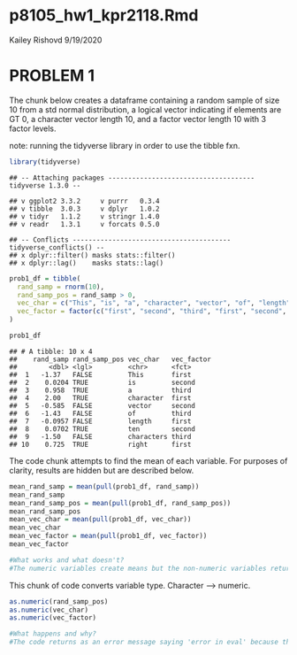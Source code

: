 p8105\_hw1\_kpr2118.Rmd
================
Kailey Rishovd
9/19/2020

# PROBLEM 1

The chunk below creates a dataframe containing a random sample of size
10 from a std normal distribution, a logical vector indicating if
elements are GT 0, a character vector length 10, and a factor vector
length 10 with 3 factor levels.

note: running the tidyverse library in order to use the tibble fxn.

``` r
library(tidyverse)
```

    ## -- Attaching packages ------------------------------------- tidyverse 1.3.0 --

    ## v ggplot2 3.3.2     v purrr   0.3.4
    ## v tibble  3.0.3     v dplyr   1.0.2
    ## v tidyr   1.1.2     v stringr 1.4.0
    ## v readr   1.3.1     v forcats 0.5.0

    ## -- Conflicts ---------------------------------------- tidyverse_conflicts() --
    ## x dplyr::filter() masks stats::filter()
    ## x dplyr::lag()    masks stats::lag()

``` r
prob1_df = tibble(
  rand_samp = rnorm(10),
  rand_samp_pos = rand_samp > 0,
  vec_char = c("This", "is", "a", "character", "vector", "of", "length", "ten", "characters", "right"),
  vec_factor = factor(c("first", "second", "third", "first", "second", "third", "first", "second", "third", "first"))
)

prob1_df
```

    ## # A tibble: 10 x 4
    ##    rand_samp rand_samp_pos vec_char   vec_factor
    ##        <dbl> <lgl>         <chr>      <fct>     
    ##  1   -1.37   FALSE         This       first     
    ##  2    0.0204 TRUE          is         second    
    ##  3    0.958  TRUE          a          third     
    ##  4    2.00   TRUE          character  first     
    ##  5   -0.585  FALSE         vector     second    
    ##  6   -1.43   FALSE         of         third     
    ##  7   -0.0957 FALSE         length     first     
    ##  8    0.0702 TRUE          ten        second    
    ##  9   -1.50   FALSE         characters third     
    ## 10    0.725  TRUE          right      first

The code chunk attempts to find the mean of each variable. For purposes
of clarity, results are hidden but are described below.

``` r
mean_rand_samp = mean(pull(prob1_df, rand_samp))
mean_rand_samp
mean_rand_samp_pos = mean(pull(prob1_df, rand_samp_pos))
mean_rand_samp_pos
mean_vec_char = mean(pull(prob1_df, vec_char))
mean_vec_char
mean_vec_factor = mean(pull(prob1_df, vec_factor))
mean_vec_factor

#What works and what doesn't?
#The numeric variables create means but the non-numeric variables return NA.
```

This chunk of code converts variable type. Character –\> numeric.

``` r
as.numeric(rand_samp_pos)
as.numeric(vec_char)
as.numeric(vec_factor)

#What happens and why? 
#The code returns as an error message saying 'error in eval' because the 'argument is not numeric or logical'. Execution is halted. THis is because the variables are non-numeric. 
```
